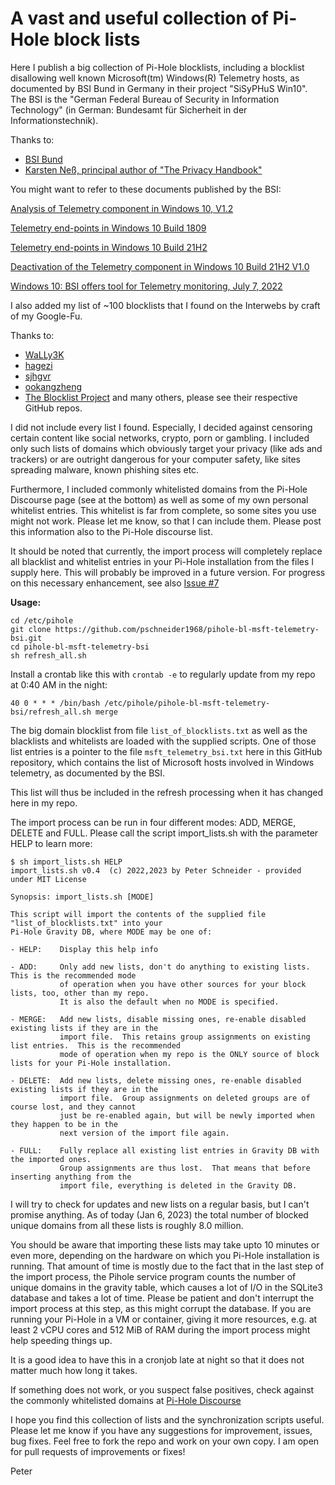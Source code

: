 # A vast and useful collection of Pi-Hole block lists

Here I publish a big collection of Pi-Hole blocklists, including a blocklist disallowing well known
Microsoft(tm) Windows(R) Telemetry hosts, as documented by BSI Bund in Germany in their project "SiSyPHuS Win10".
The BSI is the "German Federal Bureau of Security in Information Technology" (in German: Bundesamt für Sicherheit in der Informationstechnik).

Thanks to:  
- [BSI Bund](https://www.bsi.bund.de/)  
- [Karsten Neß, principal author of "The Privacy Handbook"](https://www.privacy-handbuch.de/autoren.htm)  


You might want to refer to these documents published by the BSI:

[Analysis of Telemetry component in Windows 10, V1.2](https://www.bsi.bund.de/SharedDocs/Downloads/DE/BSI/Cyber-Sicherheit/SiSyPHus/Analyse_Telemetriekomponente_1_2.html)

[Telemetry end-points in Windows 10 Build 1809](https://www.bsi.bund.de/SharedDocs/Downloads/DE/BSI/Cyber-Sicherheit/SiSyPHus/Telemetrie-Endpunkte_Windows10_Build_1809.html)

[Telemetry end-points in Windows 10 Build 21H2](https://www.bsi.bund.de/SharedDocs/Downloads/DE/BSI/Cyber-Sicherheit/SiSyPHus/Telemetrie-Endpunkte_Windows10_Build_Build_21H2.html)

[Deactivation of the Telemetry component in Windows 10 Build 21H2 V1.0](https://www.bsi.bund.de/SharedDocs/Downloads/DE/BSI/Cyber-Sicherheit/SiSyPHus/E20172000_BSI_Win10_AFUNKT_TELE_DEAKTIVIEREN_v1_0.html)

[Windows 10: BSI offers tool for Telemetry monitoring, July 7, 2022](https://www.bsi.bund.de/DE/Service-Navi/Presse/Alle-Meldungen-News/Meldungen/Tool_Telemetrie-Monitoring_220719.html)


I also added my list of ~100 blocklists that I found on the Interwebs by craft of my Google-Fu.  

Thanks to:  
- [WaLLy3K](https://firebog.net/)  
- [hagezi](https://github.com/hagezi)  
- [sjhgvr](https://oisd.nl/)  
- [ookangzheng](https://github.com/ookangzheng)
- [The Blocklist Project](https://github.com/blocklistproject)
and many others, please see their respective GitHub repos.

I did not include every list I found.  Especially, I decided against censoring certain content like social networks,
crypto, porn or gambling.  I included only such lists of domains which obviously target your privacy (like ads and trackers)
or are outright dangerous for your computer safety, like sites spreading malware, known phishing sites etc.

Furthermore, I included commonly whitelisted domains from the Pi-Hole Discourse page (see at the bottom)
as well as some of my own personal whitelist entries.  This whitelist is far from complete, so some sites
you use might not work.  Please let me know, so that I can include them.  Please post this information
also to the Pi-Hole discourse list.

It should be noted that currently, the import process will completely replace all blacklist and whitelist entries
in your Pi-Hole installation from the files I supply here.  This will probably be improved in a future version.
For progress on this necessary enhancement, see also [Issue #7](https://github.com/pschneider1968/pihole-bl-msft-telemetry-bsi/issues/7)



**Usage:**

    cd /etc/pihole
    git clone https://github.com/pschneider1968/pihole-bl-msft-telemetry-bsi.git
    cd pihole-bl-msft-telemetry-bsi
    sh refresh_all.sh


Install a crontab like this with `crontab -e` to regularly update from my repo at 0:40 AM in the night:

    40 0 * * * /bin/bash /etc/pihole/pihole-bl-msft-telemetry-bsi/refresh_all.sh merge


The big domain blocklist from file `list_of_blocklists.txt` as well as the blacklists and whitelists are
loaded with the supplied scripts.  One of those list entries is a pointer to the file `msft_telemetry_bsi.txt`
here in this GitHub repository, which contains the list of Microsoft hosts involved in Windows telemetry,
as documented by the BSI.

This list will thus be included in the refresh processing when it has changed here in my repo.


The import process can be run in four different modes: ADD, MERGE, DELETE and FULL.
Please call the script import_lists.sh with the parameter HELP to learn more:


    
    $ sh import_lists.sh HELP
    import_lists.sh v0.4  (c) 2022,2023 by Peter Schneider - provided under MIT License
    
    Synopsis: import_lists.sh [MODE]
    
    This script will import the contents of the supplied file "list_of_blocklists.txt" into your
    Pi-Hole Gravity DB, where MODE may be one of:
    
    - HELP:    Display this help info

    - ADD:     Only add new lists, don't do anything to existing lists.  This is the recommended mode
               of operation when you have other sources for your block lists, too, other than my repo.
               It is also the default when no MODE is specified.

    - MERGE:   Add new lists, disable missing ones, re-enable disabled existing lists if they are in the
               import file.  This retains group assignments on existing list entries.  This is the recommended
               mode of operation when my repo is the ONLY source of block lists for your Pi-Hole installation.

    - DELETE:  Add new lists, delete missing ones, re-enable disabled existing lists if they are in the
               import file.  Group assignments on deleted groups are of course lost, and they cannot
               just be re-enabled again, but will be newly imported when they happen to be in the
               next version of the import file again.

    - FULL:    Fully replace all existing list entries in Gravity DB with the imported ones.
               Group assignments are thus lost.  That means that before inserting anything from the
               import file, everything is deleted in the Gravity DB.
    
    

I will try to check for updates and new lists on a regular basis, but I can't promise anything.
As of today (Jan 6, 2023) the total number of blocked unique domains from all these lists is 
roughly 8.0 million.

You should be aware that importing these lists may take upto 10 minutes or even more, depending on
the hardware on which you Pi-Hole installation is running.  That amount of time is mostly due to the fact
that in the last step of the import process, the Pihole service program counts the number of unique domains
in the gravity table, which causes a lot of I/O in the SQLite3 database and takes a lot of time.
Please be patient and don't interrupt the import process at this step, as this might corrupt the database.
If you are running your Pi-Hole in a VM or container, giving it more resources, e.g. at least 2 vCPU cores
and 512 MiB of RAM during the import process might help speeding things up.

It is a good idea to have this in a cronjob late at night so that it does not matter much how long it takes.


If something does not work, or you suspect false positives, check against the commonly whitelisted domains
at [Pi-Hole Discourse](https://discourse.pi-hole.net/t/commonly-whitelisted-domains/212)


I hope you find this collection of lists and the synchronization scripts useful.  Please let me know if you have
any suggestions for improvement, issues, bug fixes.  Feel free to fork the repo and work on your own copy.
I am open for pull requests of improvements or fixes!

Peter

